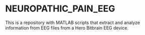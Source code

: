 # NEUROPATHIC_PAIN_EEG
This is a repository with MATLAB scripts that extract and analyze information from EEG files from a Hero Bitbrain EEG device.
